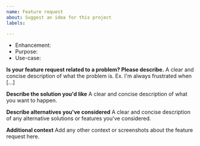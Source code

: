```yaml
---
name: Feature request
about: Suggest an idea for this project
labels: 

---
```


<!--- Give a short and clear description of your enhancement request --> 
* Enhancement:
* Purpose:
* Use-case:

**Is your feature request related to a problem? Please describe.**
A clear and concise description of what the problem is. Ex. I'm always frustrated when [...]

**Describe the solution you'd like**
A clear and concise description of what you want to happen.

**Describe alternatives you've considered**
A clear and concise description of any alternative solutions or features you've considered.

**Additional context**
Add any other context or screenshots about the feature request here.

